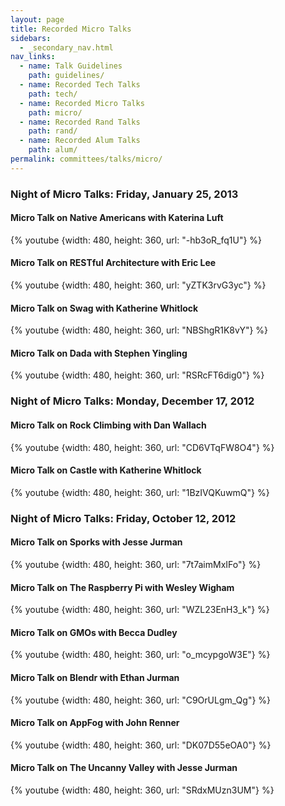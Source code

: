 ```yaml
---
layout: page
title: Recorded Micro Talks
sidebars:
  - _secondary_nav.html
nav_links:
  - name: Talk Guidelines
    path: guidelines/
  - name: Recorded Tech Talks
    path: tech/
  - name: Recorded Micro Talks
    path: micro/
  - name: Recorded Rand Talks
    path: rand/
  - name: Recorded Alum Talks
    path: alum/
permalink: committees/talks/micro/
---
```


### Night of Micro Talks: Friday, January 25, 2013

#### Micro Talk on Native Americans with Katerina Luft

{% youtube {width: 480, height: 360, url: "-hb3oR_fq1U"} %}

#### Micro Talk on RESTful Architecture with Eric Lee

{% youtube {width: 480, height: 360, url: "yZTK3rvG3yc"} %}

#### Micro Talk on Swag with Katherine Whitlock

{% youtube {width: 480, height: 360, url: "NBShgR1K8vY"} %}

#### Micro Talk on Dada with Stephen Yingling

{% youtube {width: 480, height: 360, url: "RSRcFT6dig0"} %}

### Night of Micro Talks: Monday, December 17, 2012

#### Micro Talk on Rock Climbing with Dan Wallach

{% youtube {width: 480, height: 360, url: "CD6VTqFW8O4"} %}

#### Micro Talk on Castle with Katherine Whitlock

{% youtube {width: 480, height: 360, url: "1BzIVQKuwmQ"} %}

### Night of Micro Talks: Friday, October 12, 2012

#### Micro Talk on Sporks with Jesse Jurman

{% youtube {width: 480, height: 360, url: "7t7aimMxIFo"} %}

#### Micro Talk on The Raspberry Pi with Wesley Wigham

{% youtube {width: 480, height: 360, url: "WZL23EnH3_k"} %}

#### Micro Talk on GMOs with Becca Dudley

{% youtube {width: 480, height: 360, url: "o_mcypgoW3E"} %}

#### Micro Talk on Blendr with Ethan Jurman

{% youtube {width: 480, height: 360, url: "C9OrULgm_Qg"} %}

#### Micro Talk on AppFog with John Renner

{% youtube {width: 480, height: 360, url: "DK07D55eOA0"} %}

#### Micro Talk on The Uncanny Valley with Jesse Jurman

{% youtube {width: 480, height: 360, url: "SRdxMUzn3UM"} %}